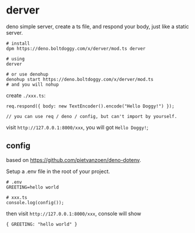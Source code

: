 # derver

deno simple server, create a ts file, and respond your body, just like a static server.

```
# install
dpm https://deno.boltdoggy.com/x/derver/mod.ts derver

# using
derver

# or use denohup
denohup start https://deno.boltdoggy.com/x/derver/mod.ts
# and you will nohup
```

create `./xxx.ts`:

```
req.respond({ body: new TextEncoder().encode("Hello Doggy!") });

// you can use req / deno / config, but can't import by yourself.
```

visit `http://127.0.0.1:8000/xxx`, you will got `Hello Doggy!`;

## config

based on https://github.com/pietvanzoen/deno-dotenv.

Setup a .env file in the root of your project.

```
# .env
GREETING=hello world
```

```
# xxx.ts
console.log(config());
```

then visit `http://127.0.0.1:8000/xxx`, console will show

```
{ GREETING: "hello world" }
```
